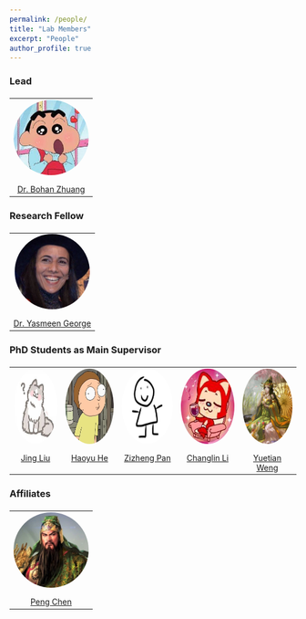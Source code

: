 ```yaml
---
permalink: /people/
title: "Lab Members"
excerpt: "People"
author_profile: true
---
```


### Lead

<table  style="border: none; margin-top:20px;">
  <tr>
    <td align="center" valign="top" style="border: none;"><img src="../images/labi.jpeg" alt="jing" style="margin-bottom:40px; height:400px;width:400px; zoom:33%;border-radius: 50%;zoom:33%;" />
    <br><a href="https://bohanzhuang.github.io/">Dr. Bohan Zhuang</a>
    </td>
  </tr>
 </table>
 
 
### Research Fellow


<table  style="border: none; margin-top:20px;">
  <tr>
    <td align="center" valign="top" style="border: none;"><img src="../images/yg.jpg" alt="jing" style="margin-bottom:40px; height:400px;width:400px; zoom:33%;border-radius: 50%;zoom:33%;" />
    <br><a href="">Dr. Yasmeen George</a>
    </td>
  </tr>
 </table>
 

### PhD Students as Main Supervisor

<table  style="border: none; margin-top:20px;">
  <tr>
    <td align="center" valign="top" style="border: none;"><img src="../images/cat.jfif" alt="jing" style="margin-bottom:40px; height:400px;width:400px; zoom:33%;border-radius: 50%;zoom:33%;" />
    <br><a href="https://sites.google.com/view/jing-liu/%E9%A6%96%E9%A1%B5">Jing Liu</a>
    </td>
    <td align="center" valign="top" style="border: none;"><img src="../images/fish.png" alt="jing" style="margin-bottom:40px; width:400px;height:400px; zoom:33%;border-radius: 50%;zoom:33%;" />
    <br><a href="https://scholar.google.com/citations?user=aU1zMhUAAAAJ&hl=en">Haoyu He</a>
    </td>
    <td align="center" valign="top" style="border: none;"><img src="../images/pzz.jpg" alt="jing" style="margin-bottom:40px; width:400px;height:400px; zoom:33%;border-radius: 50%;zoom:33%;" />
    <br><a href="https://scholar.google.com.au/citations?user=w_VMopoAAAAJ&hl=en">Zizheng Pan</a>
    </td>
    <td align="center" valign="top" style="border: none;"><img src="../images/images.jpg" alt="jing" style="margin-bottom:40px; width:400px;height:400px; zoom:33%;border-radius: 50%;zoom:33%;" />
    <br><a href="https://scholar.google.com/citations?user=RLAgwBkAAAAJ&hl=en">Changlin Li</a>
    </td>
    <td align="center" valign="top" style="border: none;"><img src="../images/bulianshi.jpeg" alt="jing" style="margin-bottom:40px; width:400px;height:400px; zoom:33%;border-radius: 50%;zoom:33%;" />
    <br><a href="https://www.linkedin.com/in/yuetian-weng-b2a077199/?originalSubdomain=au">Yuetian Weng</a>
    </td>
  </tr>
 </table>

 

### Affiliates

<table  style="border: none; margin-top:20px;">
  <tr>
    <td align="center" valign="top" style="border: none;"><img src="../images/guanyu.jpg" alt="jing" style="margin-bottom:40px; width:400px;height:400px; zoom:33%;border-radius: 50%;zoom:33%;" />
    <br><a href="https://scholar.google.com/citations?user=Hoh9p_kAAAAJ&hl=en">Peng Chen</a>
    </td>
  </tr>
 </table>

